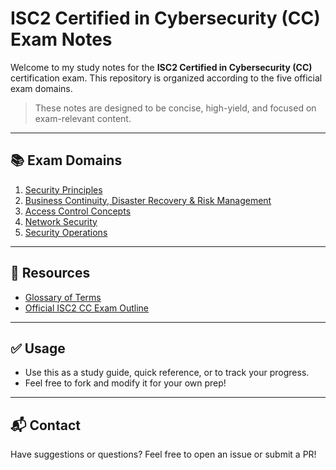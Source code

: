 # ISC2 Certified in Cybersecurity (CC) Exam Notes

Welcome to my study notes for the **ISC2 Certified in Cybersecurity (CC)** certification exam. This repository is organized according to the five official exam domains.

> These notes are designed to be concise, high-yield, and focused on exam-relevant content.

---

## 📚 Exam Domains

1. [Security Principles](domain-1-security-principles/notes.md)
2. [Business Continuity, Disaster Recovery & Risk Management](domain-2-business-continuity-dr-risk-management/notes.md)
3. [Access Control Concepts](domain-3-access-control-concepts/notes.md)
4. [Network Security](domain-4-network-security/notes.md)
5. [Security Operations](domain-5-security-operations/notes.md)

---

## 📌 Resources

- [Glossary of Terms](./resources/glossary.md)
- [Official ISC2 CC Exam Outline](https://www.isc2.org/Certifications/CC)

---

## ✅ Usage

- Use this as a study guide, quick reference, or to track your progress.
- Feel free to fork and modify it for your own prep!

---

## 📬 Contact

Have suggestions or questions? Feel free to open an issue or submit a PR!
